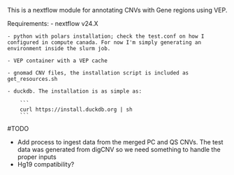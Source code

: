 This is a nextflow module for annotating CNVs with Gene regions using VEP.

Requirements:
    - nextflow v24.X

    - python with polars installation; check the test.conf on how I configured in compute canada. For now I'm simply generating an environment inside the slurm job.

    - VEP container with a VEP cache

    - gnomad CNV files, the installation script is included as get_resources.sh

    - duckdb. The installation is as simple as:

        ```
        curl https://install.duckdb.org | sh
        ```

#TODO

 - Add process to ingest data from the merged PC and QS CNVs. The test data was generated from digCNV so we need something to handle the proper inputs
 - Hg19 compatibility?
